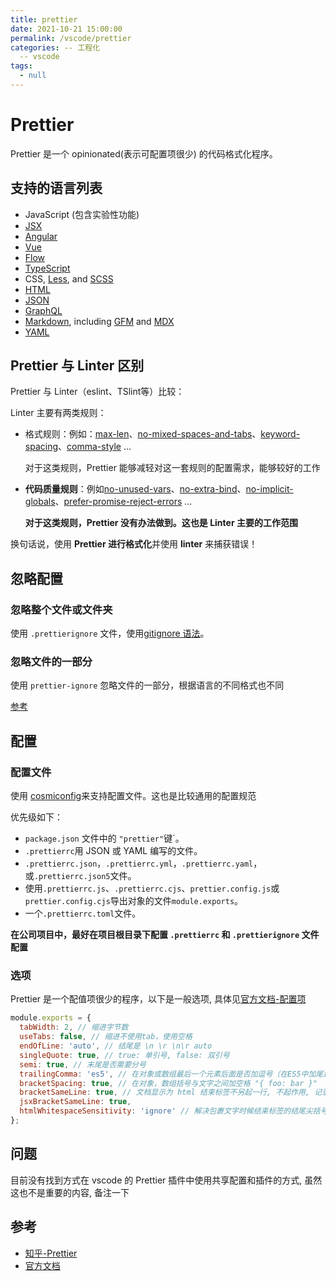 ```yaml
---
title: prettier
date: 2021-10-21 15:00:00
permalink: /vscode/prettier
categories: -- 工程化
  -- vscode
tags:
  - null
---
```


# Prettier

Prettier 是一个 opinionated(表示可配置项很少) 的代码格式化程序。

## 支持的语言列表

- JavaScript (包含实验性功能)
- [JSX](https://facebook.github.io/jsx/)
- [Angular](https://angular.io/)
- [Vue](https://vuejs.org/)
- [Flow](https://flow.org/)
- [TypeScript](https://www.typescriptlang.org/)
- CSS, [Less](http://lesscss.org/), and [SCSS](https://sass-lang.com/)
- [HTML](https://en.wikipedia.org/wiki/HTML)
- [JSON](https://json.org/)
- [GraphQL](https://graphql.org/)
- [Markdown](https://commonmark.org/), including [GFM](https://github.github.com/gfm/) and [MDX](https://mdxjs.com/)
- [YAML](https://yaml.org/)

## Prettier 与 Linter 区别

Prettier 与 Linter（eslint、TSlint等）比较：

Linter 主要有两类规则：

* 格式规则：例如：[max-len](https://eslint.org/docs/rules/max-len)、[no-mixed-spaces-and-tabs](https://eslint.org/docs/rules/no-mixed-spaces-and-tabs)、[keyword-spacing](https://eslint.org/docs/rules/keyword-spacing)、[comma-style](https://eslint.org/docs/rules/comma-style) ...

  对于这类规则，Prettier 能够减轻对这一套规则的配置需求，能够较好的工作

* **代码质量规则**：例如[no-unused-vars](https://eslint.org/docs/rules/no-unused-vars)、[no-extra-bind](https://eslint.org/docs/rules/no-extra-bind)、[no-implicit-globals](https://eslint.org/docs/rules/no-implicit-globals)、[prefer-promise-reject-errors](https://eslint.org/docs/rules/prefer-promise-reject-errors) ...

  **对于这类规则，Prettier 没有办法做到。这也是 Linter 主要的工作范围**

换句话说，使用 **Prettier 进行格式化**并使用 **linter** 来捕获错误！

## 忽略配置

### 忽略整个文件或文件夹

使用 `.prettierignore` 文件，使用[gitignore 语法](https://git-scm.com/docs/gitignore#_pattern_format)。

### 忽略文件的一部分

使用 `prettier-ignore` 忽略文件的一部分，根据语言的不同格式也不同

[参考](https://prettier.io/docs/en/ignore.html#javascript)

## 配置

### 配置文件

使用 [cosmiconfig](https://github.com/davidtheclark/cosmiconfig)来支持配置文件。这也是比较通用的配置规范

优先级如下：

- `package.json` 文件中的 `"prettier"`键`。
- `.prettierrc`用 JSON 或 YAML 编写的文件。
- `.prettierrc.json`，`.prettierrc.yml`，`.prettierrc.yaml`，或`.prettierrc.json5`文件。
- 使用`.prettierrc.js`、`.prettierrc.cjs`、`prettier.config.js`或`prettier.config.cjs`导出对象的文件`module.exports`。
- 一个`.prettierrc.toml`文件。

**在公司项目中，最好在项目根目录下配置 `.prettierrc` 和 `.prettierignore` 文件配置**

### 选项

Prettier 是一个配值项很少的程序，以下是一般选项, 具体见[官方文档-配置项](https://prettier.io/docs/en/options.html)

```js
module.exports = {
  tabWidth: 2, // 缩进字节数
  useTabs: false, // 缩进不使用tab，使用空格
  endOfLine: 'auto', // 结尾是 \n \r \n\r auto
  singleQuote: true, // true: 单引号, false: 双引号
  semi: true, // 末尾是否需要分号
  trailingComma: 'es5', // 在对象或数组最后一个元素后面是否加逗号（在ES5中加尾逗号）
  bracketSpacing: true, // 在对象，数组括号与文字之间加空格 "{ foo: bar }"
  bracketSameLine: true, // 文档显示为 html 结束标签不另起一行, 不起作用, 记录一下...(因为 vscode Prettier 插件不支持)
  jsxBracketSameLine: true,
  htmlWhitespaceSensitivity: 'ignore' // 解决包裹文字时候结束标签的结尾尖括号掉到了下一行 -- 虽然并没有碰到这个问题, 记录一下
};
```

## 问题

目前没有找到方式在 vscode 的 Prettier 插件中使用共享配置和插件的方式, 虽然这也不是重要的内容, 备注一下

## 参考

* [知乎-Prettier](https://zhuanlan.zhihu.com/p/81764012?from_voters_page=true)
* [官方文档](https://prettier.io/docs/en/index.html)

